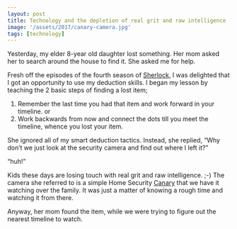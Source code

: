```yaml
---
layout: post
title: Technology and the depletion of real grit and raw intelligence
image: '/assets/2017/canary-camera.jpg'
tags: [technology]
---
```


Yesterday, my elder 8-year old daughter lost something. Her mom asked her to search around the house to find it. She asked me for help.

Fresh off the episodes of the fourth season of [Sherlock](http://www.imdb.com/title/tt1475582/), I was delighted that I got an opportunity to use my deduction skills. I began my lesson by teaching the 2 basic steps of finding a lost item;

1. Remember the last time you had that item and work forward in your timeline. or
2. Work backwards from now and connect the dots till you meet the timeline, whence you lost your item.

She ignored all of my smart deduction tactics. Instead, she replied, “Why don’t we just look at the security camera and find out where I left it?”

“huh!”

Kids these days are losing touch with real grit and raw intelligence. ;-)
The camera she referred to is a simple Home Security [Canary](https://canary.is/) that we have it watching over the family. It was just a matter of knowing a rough time and watching it from there.

Anyway, her mom found the item, while we were trying to figure out the nearest timeline to watch.
